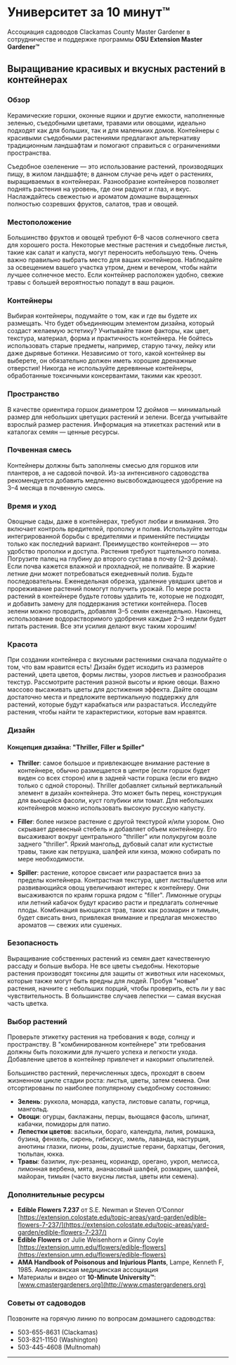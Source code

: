 # Университет за 10 минут™

Ассоциация садоводов Clackamas County Master Gardener в сотрудничестве и поддержке программы **OSU Extension Master Gardener™**

## Выращивание красивых и вкусных растений в контейнерах

### Обзор
Керамические горшки, оконные ящики и другие емкости, наполненные зеленью, съедобными цветами, травами или овощами, идеально подходят как для больших, так и для маленьких домов. Контейнеры с красивыми съедобными растениями предлагают альтернативу традиционным ландшафтам и помогают справиться с ограничениями пространства. 

Съедобное озеленение — это использование растений, производящих пищу, в жилом ландшафте; в данном случае речь идет о растениях, выращиваемых в контейнерах. Разнообразие контейнеров позволяет поднять растения на уровень, где они радуют и глаз, и вкус. Наслаждайтесь свежестью и ароматом домашне выращенных полностью созревших фруктов, салатов, трав и овощей.

### Местоположение
Большинство фруктов и овощей требуют 6–8 часов солнечного света для хорошего роста. Некоторые местные растения и съедобные листья, такие как салат и капуста, могут переносить небольшую тень. Очень важно правильно выбрать место для ваших контейнеров. Наблюдайте за освещением вашего участка утром, днем и вечером, чтобы найти лучшее солнечное место. Если контейнер расположен удобно, свежие травы с большей вероятностью попадут в ваш рацион.

### Контейнеры
Выбирая контейнеры, подумайте о том, как и где вы будете их размещать. Что будет объединяющим элементом дизайна, который создаст желаемую эстетику? Учитывайте такие факторы, как цвет, текстура, материал, форма и практичность контейнера. Не бойтесь использовать старые предметы, например, старую тачку, лейку или даже дырявые ботинки. Независимо от того, какой контейнер вы выберете, он обязательно должен иметь хорошие дренажные отверстия! Никогда не используйте деревянные контейнеры, обработанные токсичными консервантами, такими как креозот.

### Пространство
В качестве ориентира горшок диаметром 12 дюймов — минимальный размер для небольших цветущих растений и зелени. Всегда учитывайте взрослый размер растения. Информация на этикетках растений или в каталогах семян — ценные ресурсы.

### Почвенная смесь
Контейнеры должны быть заполнены смесью для горшков или плантеров, а не садовой почвой. Из-за интенсивного садоводства рекомендуется добавить медленно высвобождающееся удобрение на 3–4 месяца в почвенную смесь.

### Время и уход
Овощные сады, даже в контейнерах, требуют любви и внимания. Это включает контроль вредителей, прополку и полив. Используйте методы интегрированной борьбы с вредителями и применяйте пестициды только как последний вариант. Преимущество контейнеров — это удобство прополки и доступа. Растения требуют тщательного полива. Погрузите палец на глубину до второго сустава в почву (2–3 дюйма). Если почва кажется влажной и прохладной, не поливайте. В жаркие летние дни может потребоваться ежедневный полив. Будьте последовательны. Еженедельная обрезка, удаление увядших цветов и прореживание растений помогут получить урожай. По мере роста растений в контейнере будьте готовы удалить те, которые не подходят, и добавить замену для поддержания эстетики контейнера. Посев зелени можно проводить, добавляя 3–5 семян еженедельно. Наконец, использование водорастворимого удобрения каждые 2–3 недели будет питать растения. Все эти усилия делают вкус таким хорошим!

### Красота
При создании контейнера с вкусными растениями сначала подумайте о том, что вам нравится есть! Дизайн будет исходить из размеров растений, цвета цветов, формы листвы, узоров листьев и разнообразия текстур. Рассмотрите растения разной высоты и яркие овощи. Важно массово высаживать цветы для достижения эффекта. Дайте овощам достаточно места и предложите вертикальную поддержку для растений, которые будут карабкаться или разрастаться. Исследуйте растения, чтобы найти те характеристики, которые вам нравятся.

### Дизайн

#### Концепция дизайна: "Thriller, Filler и Spiller"
- **Thriller**: самое большое и привлекающее внимание растение в контейнере, обычно размещается в центре (если горшок будет виден со всех сторон) или в задней части горшка (если его видно только с одной стороны). Thriller добавляет сильный вертикальный элемент в дизайн контейнера. Это может быть перец, конструкция для вьющейся фасоли, куст голубики или томат. Для небольших контейнеров можно использовать высокую русскую капусту.

- **Filler**: более низкое растение с другой текстурой и/или узором. Оно скрывает древесный стебель и добавляет объем контейнеру. Его высаживают вокруг центрального "thriller" или полукругом возле заднего "thriller". Яркий мангольд, дубовый салат или кустистые травы, такие как петрушка, шалфей или кинза, можно собирать по мере необходимости.

- **Spiller**: растение, которое свисает или разрастается вниз за пределы контейнера. Контрастная текстура, цвет листвы/цветов или развивающийся овощ увеличивают интерес к контейнеру. Они высаживаются по краям горшка рядом с "filler". Лимонные огурцы или летний кабачок будут красиво расти и предлагать солнечные плоды. Комбинация вьющихся трав, таких как розмарин и тимьян, будет свисать вниз, привлекая внимание и предлагая множество ароматов — свежих или сушеных.

### Безопасность
Выращивание собственных растений из семян дает качественную рассаду и больше выбора. Не все цветы съедобны. Некоторые растения производят токсины для защиты от животных или насекомых, которые также могут быть вредны для людей. Пробуя "новые" растения, начните с небольших порций, чтобы проверить, есть ли у вас чувствительность. В большинстве случаев лепестки — самая вкусная часть цветка.

### Выбор растений
Проверьте этикетку растения на требования к воде, солнцу и пространству. В "комбинированном контейнере" эти требования должны быть похожими для лучшего успеха и легкости ухода. Добавление цветов в контейнер привлечет и накормит опылителей.

Большинство растений, перечисленных здесь, проходят в своем жизненном цикле стадии роста: листья, цветы, затем семена. Они отсортированы по наиболее популярному съедобному состоянию:

- **Зелень**: руккола, монарда, капуста, листовые салаты, горчица, мангольд.
- **Овощи**: огурцы, баклажаны, перцы, вьющаяся фасоль, шпинат, кабачки, помидоры для патио.
- **Лепестки цветов**: васильки, бораго, календула, лилия, ромашка, бузина, фенхель, сирень, гибискус, хмель, лаванда, настурция, анютины глазки, пионы, розы, душистые герани, бархатцы, бегония, тюльпан, юкка.
- **Травы**: базилик, лук-резанец, кориандр, орегано, укроп, мелисса, лимонная вербена, мята, ананасовый шалфей, розмарин, шалфей, майоран, тимьян (часто вкусны листья, цветы или семена).

### Дополнительные ресурсы
- **Edible Flowers 7.237** от S.E. Newman и Steven O’Connor  
[https://extension.colostate.edu/topic-areas/yard-garden/edible-flowers-7-237/](https://extension.colostate.edu/topic-areas/yard-garden/edible-flowers-7-237/)
- **Edible Flowers** от Julie Weisenhorn и Ginny Coyle  
[https://extension.umn.edu/flowers/edible-flowers](https://extension.umn.edu/flowers/edible-flowers)
- **AMA Handbook of Poisonous and Injurious Plants**, Lampe, Kenneth F, 1985. Американская медицинская ассоциация  
- Материалы и видео от **10-Minute University™**:  
[www.cmastergardeners.org](http://www.cmastergardeners.org)

### Советы от садоводов
Позвоните на горячую линию по вопросам домашнего садоводства:  
- 503-655-8631 (Clackamas)  
- 503-821-1150 (Washington)  
- 503-445-4608 (Multnomah)  

---